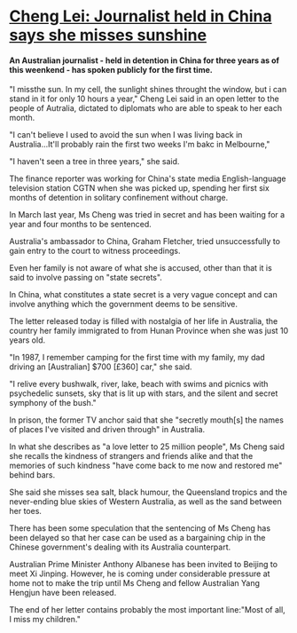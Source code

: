 # [Cheng Lei: Journalist held in China says she misses sunshine](https://www.bbc.com/news/world-asia-china-66458771)

#### An Australian journalist - held in detention in China for three years as of this weenkend - has spoken publicly for the first time.

"I missthe sun. In my cell, the sunlight shines throught the window, but i can stand in it for only 10 hours a year," Cheng Lei said in an open letter to the people of Autralia, dictated to diplomats who are able to speak to her each month.  

"I can't believe I used to avoid the sun when I was living back in Australia...It'll probably rain the first two weeks I'm bakc in Melbourne,"  

"I haven't seen a tree in three years," she said.  

The finance reporter was working for China's state media English-language television station CGTN when she was picked up, spending her first six months of detention in solitary confinement without charge.  

In March last year, Ms Cheng was tried in secret and has been waiting for a year and four months to be sentenced.  

Australia's ambassador to China, Graham Fletcher, tried unsuccessfully to gain entry to the court to witness proceedings.  

Even her family is not aware of what she is accused, other than that it is said to involve passing on "state secrets".  

In China, what constitutes a state secret is a very vague concept and can involve anything which the government deems to be sensitive.  

The letter released today is filled with nostalgia of her life in Australia, the country her family immigrated to from Hunan Province when she was just 10 years old.  

"In 1987, I remember camping for the first time with my family, my dad driving an [Australian] $700 [£360] car," she said.  

"I relive every bushwalk, river, lake, beach with swims and picnics with psychedelic sunsets, sky that is lit up with stars, and the silent and secret symphony of the bush."  

In prison, the former TV anchor said that she "secretly mouth[s] the names of places I've visited and driven through" in Australia.  

In what she describes as "a love letter to 25 million people", Ms Cheng said she recalls the kindness of strangers and friends alike and that the memories of such kindness "have come back to me now and restored me" behind bars.  

She said she misses sea salt, black humour, the Queensland tropics and the never-ending blue skies of Western Australia, as well as the sand between her toes.  

There has been some speculation that the sentencing of Ms Cheng has been delayed so that her case can be used as a bargaining chip in the Chinese government's dealing with its Australia counterpart.  

Australian Prime Minister Anthony Albanese has been invited to Beijing to meet Xi Jinping. However, he is coming under considerable pressure at home not to make the trip until Ms Cheng and fellow Australian Yang Hengjun have been released.  

The end of her letter contains probably the most important line:"Most of all, I miss my children."  
